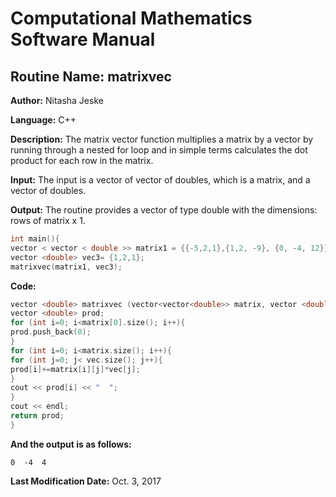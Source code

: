 # Computational Mathematics Software Manual

## **Routine Name:** matrixvec

**Author:** Nitasha Jeske

**Language:** C++

**Description:** The matrix vector function multiplies a matrix by a vector by running through a nested for loop and in simple terms calculates the dot product for each row in the matrix. 

**Input:**  The input is a vector of vector of doubles, which is a matrix, and a vector of doubles.

**Output:** The routine provides a vector of type double with the dimensions: rows of matrix x 1.

```C++
int main(){
vector < vector < double >> matrix1 = {{-5,2,1},{1,2, -9}, {0, -4, 12}};
vector <double> vec3= {1,2,1};
matrixvec(matrix1, vec3);
```

**Code:**
```C++
vector <double> matrixvec (vector<vector<double>> matrix, vector <double> vec){
vector <double> prod;
for (int i=0; i<matrix[0].size(); i++){
prod.push_back(0);
}
for (int i=0; i<matrix.size(); i++){
for (int j=0; j< vec.size(); j++){
prod[i]+=matrix[i][j]*vec[j];
}
cout << prod[i] << "  ";
}
cout << endl;
return prod;
}
```

**And the output is as follows:**  
```
0  -4  4   
```

**Last Modification Date:**
Oct. 3, 2017
